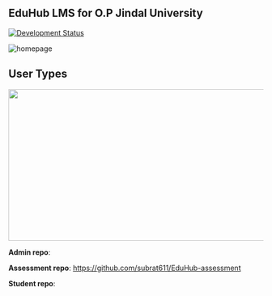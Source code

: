 ## EduHub LMS for O.P Jindal University

[![Development Status](https://img.shields.io/badge/Status-Under%20Development-blue.svg)](https://your-project-url)

![homepage](https://github.com/subrat611/EduHub-home/assets/77252075/5a4a471b-e084-4f10-8f8f-180744696292)

## User Types

<img src="https://github.com/subrat611/EduHub-home/assets/77252075/ff7898a0-d428-4457-bff0-5a1bee5b6371" width="520px" height="300px" />

<br />

**Admin repo**:

**Assessment repo**: https://github.com/subrat611/EduHub-assessment

**Student repo**:
